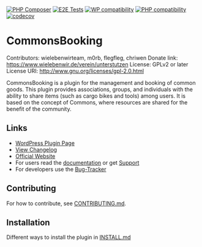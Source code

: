 [![PHP Composer](https://github.com/wielebenwir/commonsbooking/actions/workflows/phpunit.yml/badge.svg)](https://github.com/wielebenwir/commonsbooking/actions/workflows/phpunit.yml)
[![E2E Tests](https://github.com/wielebenwir/commonsbooking/actions/workflows/e2e.yml/badge.svg)](https://github.com/wielebenwir/commonsbooking/actions/workflows/e2e.yml)
[![WP compatibility](https://plugintests.com/plugins/wporg/commonsbooking/wp-badge.svg)](https://plugintests.com/plugins/wporg/commonsbooking/latest)
[![PHP compatibility](https://plugintests.com/plugins/wporg/commonsbooking/php-badge.svg)](https://plugintests.com/plugins/wporg/commonsbooking/latest)
[![codecov](https://codecov.io/gh/wielebenwir/commonsbooking/branch/master/graph/badge.svg?token=STJC8WPWIC)](https://codecov.io/gh/wielebenwir/commonsbooking)

# CommonsBooking

Contributors: wielebenwirteam, m0rb, flegfleg, chriwen
Donate link: https://www.wielebenwir.de/verein/unterstutzen
License: GPLv2 or later
License URI: http://www.gnu.org/licenses/gpl-2.0.html

CommonsBooking is a plugin for the management and booking of common goods. This plugin provides associations, groups, and individuals with the ability to share items (such as cargo bikes and tools) among users. It is based on the concept of Commons, where resources are shared for the benefit of the community.

## Links

* [WordPress Plugin Page](https://wordpress.org/plugins/commonsbooking/)
* [View Changelog](https://wordpress.org/plugins/commonsbooking/#developers)
* [Official Website](https://commonsbooking.org)
* For users read the [documentation](https://commonsbooking.org/dokumentation) or get [Support](https://commonsbooking.org/kontakt/)
* For developers use the [Bug-Tracker](https://github.com/wielebenwir/commonsbooking/issues?q=is%3Aissue%20state%3Aopen%20label%3Abug)

## Contributing

For how to contribute, see [CONTRIBUTING.md](https://github.com/wielebenwir/commonsbooking/blob/master/CONTRIBUTING.md).

## Installation

Different ways to install the plugin in
[INSTALL.md](https://github.com/wielebenwir/commonsbooking/blob/master/INSTALL.md)


